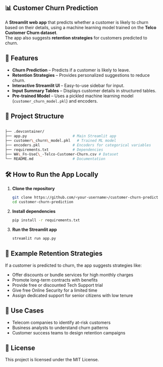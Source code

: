 ## 📊 Customer Churn Prediction

A **Streamlit web app** that predicts whether a customer is likely to churn based on their details, using a machine learning model trained on the **Telco Customer Churn dataset**.  
The app also suggests **retention strategies** for customers predicted to churn.


## 🚀 Features
-  **Churn Prediction** – Predicts if a customer is likely to leave.  
-  **Retention Strategies** – Provides personalized suggestions to reduce churn.  
-  **Interactive Streamlit UI** – Easy-to-use sidebar for input.  
-  **Input Summary Tables** – Displays customer details in structured tables.  
-  **Pre-trained Model** – Uses a pickled machine learning model (`customer_churn_model.pkl`) and encoders.  


## 📂 Project Structure
```bash

├── .devcontainer/
├── app.py                     # Main Streamlit app
├── customer\_churn\_model.pkl   # Trained ML model
├── encoders.pkl               # Encoders for categorical variables
├── requirements.txt           # Dependencies
├── WA\_Fn-UseC\_-Telco-Customer-Churn.csv # Dataset
└── README.md                  # Documentation

```

## 🛠 How to Run the App Locally

1. **Clone the repository**
   ```bash
   git clone https://github.com/<your-username>/customer-churn-prediction.git
   cd customer-churn-prediction
   ```

2. **Install dependencies**

   ```bash
   pip install -r requirements.txt
   ```

3. **Run the Streamlit app**

   ```bash
   streamlit run app.py
   ```

## 📌 Example Retention Strategies

If a customer is predicted to churn, the app suggests strategies like:

*  Offer discounts or bundle services for high monthly charges
*  Promote long-term contracts with benefits
*  Provide free or discounted Tech Support trial
*  Give free Online Security for a limited time
*  Assign dedicated support for senior citizens with low tenure

## 🎯 Use Cases

* Telecom companies to identify at-risk customers
* Business analysts to understand churn patterns
* Customer success teams to design retention campaigns

## 📜 License

This project is licensed under the MIT License.

